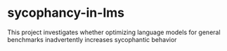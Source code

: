 # sycophancy-in-lms

This project investigates whether optimizing language models for general
benchmarks inadvertently increases sycophantic behavior
